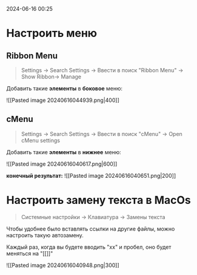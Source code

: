 2024-06-16 00:25

# Настроить меню

## Ribbon Menu

 >  Settings -> Search Settings -> Ввести в поиск "Ribbon Menu" -> Show Ribbon-> Manage

Добавить такие **элементы** в **боковое** меню:

 ![[Pasted image 20240616044939.png|400]]

## cMenu

>  Settings -> Search Settings -> Ввести в поиск "cMenu" -> Open cMenu settings


Добавить такие **элементы** в **нижнее** меню:

![[Pasted image 20240616040617.png|600]]

**конечный результат:**
![[Pasted image 20240616040651.png|200]]


# Настроить замену текста в MacOs

> Системные настройки ->  Клавиатура ->  Замены текста


Чтобы удобнее было вставлять ссылки на другие файлы, можно настроить такую автозамену. 

Каждый раз, когда вы будете вводить "хх" и пробел, оно будет меняться на "[[]]"

![[Pasted image 20240616040948.png|300]]

